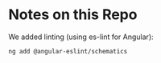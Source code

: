# Notes on this Repo

We added linting (using es-lint for Angular):

```
ng add @angular-eslint/schematics
```

